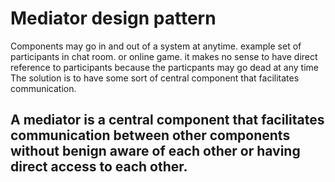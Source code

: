 # Mediator design pattern
Components may go in and out of a system at anytime.
example set of participants in chat room. or online game.
it makes no sense to have direct reference to participants because the particpants may go dead at any time
The solution is to have some sort of central component that facilitates communication.
## A mediator is a central component that facilitates communication between other components without benign aware of each other or having direct access to each other.